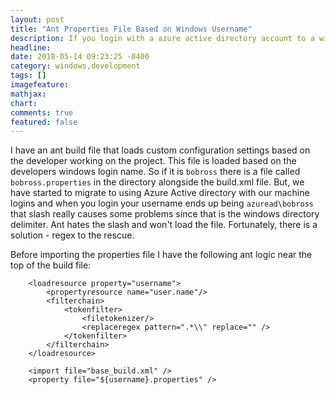 ```yaml
---
layout: post
title: "Ant Properties File Based on Windows Username"
description: If you login with a azure active directory account to a windows machien your username will contain a slash and ant cant handle that.  Here is the fix.
headline: 
date: 2018-05-14 09:23:25 -0400
category: windows,development
tags: []
imagefeature: 
mathjax: 
chart: 
comments: true
featured: false
---
```

I have an ant build file that loads custom configuration settings based on the developer working on the project.  This file is loaded based on the developers windows login name.  So if it is `bobross` there is a file called `bobross.properties` in the directory alongside the build.xml file.  But, we have started to migrate to using Azure Active directory with our machine logins and when you login your username ends up being `azuread\bobross`  that slash really causes some problems since that is the windows directory delimiter.  Ant hates the slash and won't load the file.  Fortunately, there is a solution - regex to the rescue.

Before importing the properties file I have the following ant logic near the top of the build file:

```ant
    <loadresource property="username">
        <propertyresource name="user.name"/>
        <filterchain>
            <tokenfilter>
                <filetokenizer/>
                <replaceregex pattern=".*\\" replace="" />
            </tokenfilter>
        </filterchain>
    </loadresource>

    <import file="base_build.xml" />
    <property file="${username}.properties" />
```


